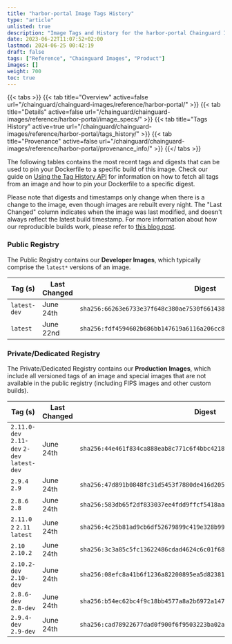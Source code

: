 ```yaml
---
title: "harbor-portal Image Tags History"
type: "article"
unlisted: true
description: "Image Tags and History for the harbor-portal Chainguard Image"
date: 2023-06-22T11:07:52+02:00
lastmod: 2024-06-25 00:42:19
draft: false
tags: ["Reference", "Chainguard Images", "Product"]
images: []
weight: 700
toc: true
---
```


{{< tabs >}}
{{< tab title="Overview" active=false url="/chainguard/chainguard-images/reference/harbor-portal/" >}}
{{< tab title="Details" active=false url="/chainguard/chainguard-images/reference/harbor-portal/image_specs/" >}}
{{< tab title="Tags History" active=true url="/chainguard/chainguard-images/reference/harbor-portal/tags_history/" >}}
{{< tab title="Provenance" active=false url="/chainguard/chainguard-images/reference/harbor-portal/provenance_info/" >}}
{{</ tabs >}}

The following tables contains the most recent tags and digests that can be used to pin your Dockerfile to a specific build of this image. Check our guide on [Using the Tag History API](/chainguard/chainguard-images/using-the-tag-history-api/) for information on how to fetch all tags from an image and how to pin your Dockerfile to a specific digest.

Please note that digests and timestamps only change when there is a change to the image, even though images are rebuilt every night. The "Last Changed" column indicates when the image was last modified, and doesn't always reflect the latest build timestamp. For more information about how our reproducible builds work, please refer to [this blog post](https://www.chainguard.dev/unchained/reproducing-chainguards-reproducible-image-builds).

### Public Registry
The Public Registry contains our **Developer Images**, which typically comprise the `latest*` versions of an image.

| Tag (s)       | Last Changed | Digest                                                                    |
|---------------|--------------|---------------------------------------------------------------------------|
|  `latest-dev` | June 24th    | `sha256:66263e6733e37f648c380ae7530f661438f8146ae3b8f6f3faa9d9edd4b31b0a` |
|  `latest`     | June 22nd    | `sha256:fdf4594602b686bb147619a6116a206cc86e907ce50386056d346aff9206b5c9` |


### Private/Dedicated Registry
The Private/Dedicated Registry contains our **Production Images**, which include all versioned tags of an image and special images that are not available in the public registry (including FIPS images and other custom builds).

| Tag (s)                                       | Last Changed | Digest                                                                    |
|-----------------------------------------------|--------------|---------------------------------------------------------------------------|
|  `2.11.0-dev` `2.11-dev` `2-dev` `latest-dev` | June 24th    | `sha256:44e461f834ca888eab8c771c6f4bbc42182e59968aa3b70d0e2ac0364286fc49` |
|  `2.9.4` `2.9`                                | June 24th    | `sha256:47d891b0848fc31d5453f7880de416d2053a2dc06cc5b12667f547bbb317e613` |
|  `2.8.6` `2.8`                                | June 24th    | `sha256:583db65f2df833037ee4fdd9ffcf5418aa7070b91f8246515956d8647c77ea82` |
|  `2.11.0` `2` `2.11` `latest`                 | June 24th    | `sha256:4c25b81ad9cb6df52679899c419e328b996006346ada4a6ba0ffa138b5fac6d3` |
|  `2.10` `2.10.2`                              | June 24th    | `sha256:3c3a85c5fc13622486cdad4624c6c01f689a453f83ec0b21310c7dc655effd21` |
|  `2.10.2-dev` `2.10-dev`                      | June 24th    | `sha256:08efc8a41b6f1236a82200895ea5d82381f549bdd8a1c4b3c841a302268bce2d` |
|  `2.8.6-dev` `2.8-dev`                        | June 24th    | `sha256:b54ec62bc4f9c18bb4577a8a2b6972a147a446483607122101ebbd70583cb017` |
|  `2.9.4-dev` `2.9-dev`                        | June 24th    | `sha256:cad78922677dad0f900f6f9503223ba02aa88c48e6d54c56a833232490ad30d2` |

